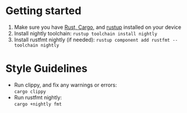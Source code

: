 # Getting started
1. Make sure you have [Rust, Cargo](https://www.rust-lang.org/learn/get-started), and [rustup](https://rustup.rs/) installed on your device
2. Install nightly toolchain: `rustup toolchain install nightly`
3. Install rustfmt nightly (if needed): `rustup component add rustfmt --toolchain nightly`

# Style Guidelines
- Run clippy, and fix any warnings or errors:  
  `cargo clippy`
- Run rustfmt nightly:  
  `cargo +nightly fmt`
